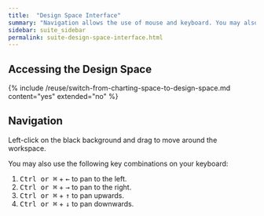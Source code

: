 ```yaml
---
title:  "Design Space Interface"
summary: "Navigation allows the use of mouse and keyboard. You may also create shortcuts. Node's menu allows controlling the physics of the environment and provides backup, share and clone functions."
sidebar: suite_sidebar
permalink: suite-design-space-interface.html
---
```


## Accessing the Design Space

{% include /reuse/switch-from-charting-space-to-design-space.md content="yes" extended="no" %}

## Navigation

Left-click on the black background and drag to move around the workspace.

You may also use the following key combinations on your keyboard:

1. <kbd>Ctrl or &#8984;</kbd> + <kbd>&#8592;</kbd> to pan to the left.
1. <kbd>Ctrl or &#8984;</kbd> + <kbd>&#8594;</kbd> to pan to the right.
1. <kbd>Ctrl or &#8984;</kbd> + <kbd>&#8593;</kbd> to pan upwards.
1. <kbd>Ctrl or &#8984;</kbd> + <kbd>&#8595;</kbd> to pan downwards.
